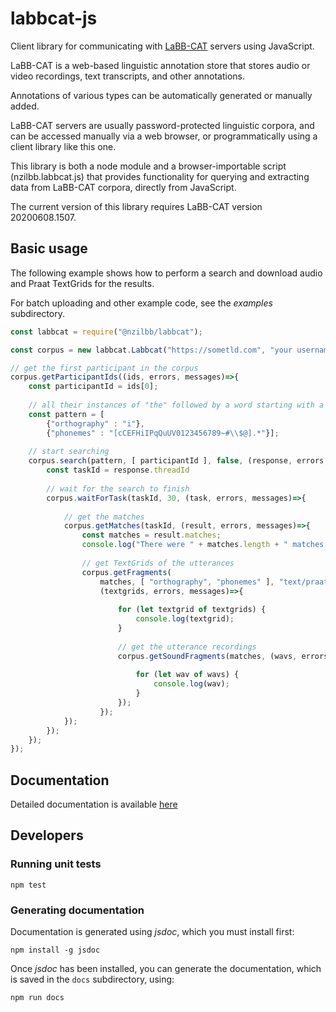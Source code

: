 # labbcat-js

Client library for communicating with [LaBB-CAT](https://labbcat.canterbury.ac.nz/)
servers using JavaScript.

LaBB-CAT is a web-based linguistic annotation store that stores audio or video
recordings, text transcripts, and other annotations.

Annotations of various types can be automatically generated or manually added.

LaBB-CAT servers are usually password-protected linguistic corpora, and can be
accessed manually via a web browser, or programmatically using a client library like
this one.

This library is both a node module and a browser-importable script (nzilbb.labbcat.js) that
provides functionality for querying and extracting data from LaBB-CAT corpora, directly
from JavaScript.

The current version of this library requires LaBB-CAT version 20200608.1507.

## Basic usage

The following example shows how to perform a search and download audio and Praat TextGrids
for the results.

For batch uploading and other example code, see the *examples* subdirectory.

```javascript
const labbcat = require("@nzilbb/labbcat");

const corpus = new labbcat.Labbcat("https://sometld.com", "your username", "your password");

// get the first participant in the corpus
corpus.getParticipantIds((ids, errors, messages)=>{
    const participantId = ids[0];
    
    // all their instances of "the" followed by a word starting with a vowel
    const pattern = [
        {"orthography" : "i"},
        {"phonemes" : "[cCEFHiIPqQuUV0123456789~#\\$@].*"}];
    
    // start searching
    corpus.search(pattern, [ participantId ], false, (response, errors, messages)=>{
        const taskId = response.threadId
                
        // wait for the search to finish
        corpus.waitForTask(taskId, 30, (task, errors, messages)=>{
            
            // get the matches
            corpus.getMatches(taskId, (result, errors, messages)=>{
                const matches = result.matches;
                console.log("There were " + matches.length + " matches for " + participantId);
                
                // get TextGrids of the utterances
                corpus.getFragments(
                    matches, [ "orthography", "phonemes" ], "text/praat-textgrid",
                    (textgrids, errors, messages)=>{
                        
                        for (let textgrid of textgrids) {
                            console.log(textgrid);
                        }
                        
                        // get the utterance recordings
                        corpus.getSoundFragments(matches, (wavs, errors, messages)=>{
                            
                            for (let wav of wavs) {
                                console.log(wav);
                            }
                        });
                    });
            });
        });
    });
});
```

## Documentation

Detailed documentation is available [here](https://nzilbb.github.io/labbcat-js/)

## Developers

### Running unit tests

```
npm test
```

### Generating documentation

Documentation is generated using *jsdoc*, which you must install first:

```
npm install -g jsdoc
```

Once *jsdoc* has been installed, you can generate the documentation, which is saved in the
`docs` subdirectory, using:

```
npm run docs
```
